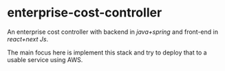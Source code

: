 # enterprise-cost-controller
An enterprise cost controller with backend in *java+spring* and front-end in *react+next Js*.

The main focus here is implement this stack and try to deploy that to a usable service using AWS.
